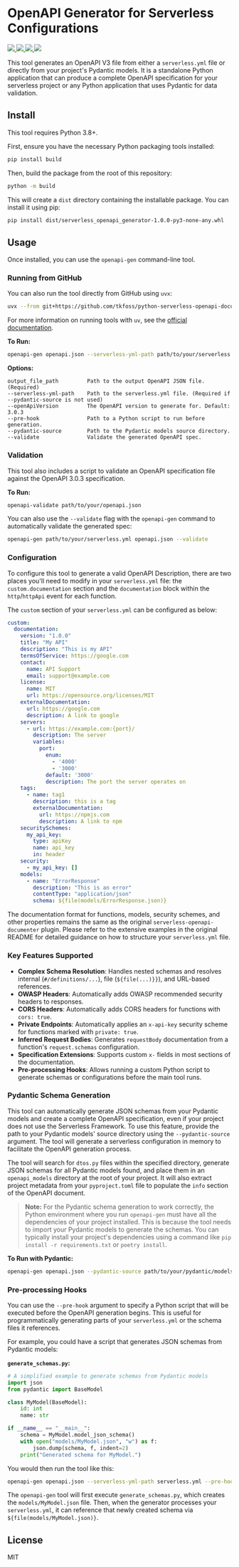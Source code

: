 # OpenAPI Generator for Serverless Configurations

<p>
  <a href="https://www.python.org">
    <img src="https://img.shields.io/badge/python-3.11+-blue.svg">
  </a>
  <a href="https://github.com/tkfoss/python-serverless-openapi-documentation/blob/main/LICENSE">
    <img src="https://img.shields.io/badge/License-MIT-yellow.svg">
  </a>
  <a href="https://github.com/tkfoss/python-serverless-openapi-documentation/actions/workflows/python-ci.yml">
    <img src="https://img.shields.io/github/actions/workflow/status/tkfoss/python-serverless-openapi-documentation/python-ci.yml">
  </a>
  <a href="https://github.com/tkfoss/python-serverless-openapi-documentation/actions/workflows/python-ci.yml">
    <img src="https://img.shields.io/github/actions/workflow/status/tkfoss/python-serverless-openapi-documentation/dependabot%2Fdependabot-updates?label=dependabot">
  </a>
</p>

This tool generates an OpenAPI V3 file from either a `serverless.yml` file or directly from your project's Pydantic models. It is a standalone Python application that can produce a complete OpenAPI specification for your serverless project or any Python application that uses Pydantic for data validation.

## Install

This tool requires Python 3.8+.

First, ensure you have the necessary Python packaging tools installed:
```bash
pip install build
```

Then, build the package from the root of this repository:
```bash
python -m build
```

This will create a `dist` directory containing the installable package. You can install it using pip:
```bash
pip install dist/serverless_openapi_generator-1.0.0-py3-none-any.whl
```

## Usage

Once installed, you can use the `openapi-gen` command-line tool.

### Running from GitHub

You can also run the tool directly from GitHub using `uvx`:
```bash
uvx --from git+https://github.com/tkfoss/python-serverless-openapi-documentation.git openapi-gen path/to/your/serverless.yml openapi.json
```
For more information on running tools with `uv`, see the [official documentation](https://docs.astral.sh/uv/guides/tools/#running-tools).

**To Run:**
```bash
openapi-gen openapi.json --serverless-yml-path path/to/your/serverless.yml
```

**Options:**

```
output_file_path         Path to the output OpenAPI JSON file. (Required)
--serverless-yml-path    Path to the serverless.yml file. (Required if --pydantic-source is not used)
--openApiVersion         The OpenAPI version to generate for. Default: 3.0.3
--pre-hook               Path to a Python script to run before generation.
--pydantic-source        Path to the Pydantic models source directory.
--validate               Validate the generated OpenAPI spec.
```

### Validation

This tool also includes a script to validate an OpenAPI specification file against the OpenAPI 3.0.3 specification.

**To Run:**
```bash
openapi-validate path/to/your/openapi.json
```

You can also use the `--validate` flag with the `openapi-gen` command to automatically validate the generated spec:
```bash
openapi-gen path/to/your/serverless.yml openapi.json --validate
```

### Configuration

To configure this tool to generate a valid OpenAPI Description, there are two places you'll need to modify in your `serverless.yml` file: the `custom.documentation` section and the `documentation` block within the `http`/`httpApi` event for each function.

The `custom` section of your `serverless.yml` can be configured as below:

```yml
custom:
  documentation:
    version: "1.0.0"
    title: "My API"
    description: "This is my API"
    termsOfService: https://google.com
    contact:
      name: API Support
      email: support@example.com
    license:
      name: MIT
      url: https://opensource.org/licenses/MIT
    externalDocumentation:
      url: https://google.com
      description: A link to google
    servers:
      - url: https://example.com:{port}/
        description: The server
        variables:
          port:
            enum:
              - '4000'
              - '3000'
            default: '3000'
            description: The port the server operates on
    tags:
      - name: tag1
        description: this is a tag
        externalDocumentation:
          url: https://npmjs.com
          description: A link to npm
    securitySchemes:
      my_api_key:
        type: apiKey
        name: api_key
        in: header
    security:
      - my_api_key: []
    models:
      - name: "ErrorResponse"
        description: "This is an error"
        contentType: "application/json"
        schema: ${file(models/ErrorResponse.json)}
```

The documentation format for functions, models, security schemes, and other properties remains the same as the original `serverless-openapi-documenter` plugin. Please refer to the extensive examples in the original README for detailed guidance on how to structure your `serverless.yml` file.

### Key Features Supported

*   **Complex Schema Resolution**: Handles nested schemas and resolves internal (`#/definitions/...`), file (`${file(...)}}`), and URL-based references.
*   **OWASP Headers**: Automatically adds OWASP recommended security headers to responses.
*   **CORS Headers**: Automatically adds CORS headers for functions with `cors: true`.
*   **Private Endpoints**: Automatically applies an `x-api-key` security scheme for functions marked with `private: true`.
*   **Inferred Request Bodies**: Generates `requestBody` documentation from a function's `request.schemas` configuration.
*   **Specification Extensions**: Supports custom `x-` fields in most sections of the documentation.
*   **Pre-processing Hooks**: Allows running a custom Python script to generate schemas or configurations before the main tool runs.

### Pydantic Schema Generation

This tool can automatically generate JSON schemas from your Pydantic models and create a complete OpenAPI specification, even if your project does not use the Serverless Framework. To use this feature, provide the path to your Pydantic models' source directory using the `--pydantic-source` argument. The tool will generate a serverless configuration in memory to facilitate the OpenAPI generation process.

The tool will search for `dtos.py` files within the specified directory, generate JSON schemas for all Pydantic models found, and place them in an `openapi_models` directory at the root of your project. It will also extract project metadata from your `pyproject.toml` file to populate the `info` section of the OpenAPI document.

> **Note:** For the Pydantic schema generation to work correctly, the Python environment where you run `openapi-gen` must have all the dependencies of your project installed. This is because the tool needs to import your Pydantic models to generate the schemas. You can typically install your project's dependencies using a command like `pip install -r requirements.txt` or `poetry install`.

**To Run with Pydantic:**
```bash
openapi-gen openapi.json --pydantic-source path/to/your/pydantic/models
```

### Pre-processing Hooks

You can use the `--pre-hook` argument to specify a Python script that will be executed before the OpenAPI generation begins. This is useful for programmatically generating parts of your `serverless.yml` or the schema files it references.

For example, you could have a script that generates JSON schemas from Pydantic models:

**`generate_schemas.py`:**
```python
# A simplified example to generate schemas from Pydantic models
import json
from pydantic import BaseModel

class MyModel(BaseModel):
    id: int
    name: str

if __name__ == "__main__":
    schema = MyModel.model_json_schema()
    with open("models/MyModel.json", "w") as f:
        json.dump(schema, f, indent=2)
    print("Generated schema for MyModel.")
```

You would then run the tool like this:
```bash
openapi-gen openapi.json --serverless-yml-path serverless.yml --pre-hook generate_schemas.py
```
The `openapi-gen` tool will first execute `generate_schemas.py`, which creates the `models/MyModel.json` file. Then, when the generator processes your `serverless.yml`, it can reference that newly created schema via `${file(models/MyModel.json)}`.

## License

MIT
